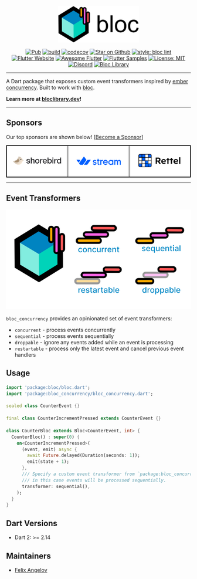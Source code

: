 <p align="center">
<img src="https://raw.githubusercontent.com/felangel/bloc/master/assets/logos/bloc_concurrency.png" height="100" alt="Bloc Concurrency" />
</p>

<p align="center">
<a href="https://pub.dev/packages/bloc_concurrency"><img src="https://img.shields.io/pub/v/bloc_concurrency.svg" alt="Pub"></a>
<a href="https://github.com/felangel/bloc/actions"><img src="https://github.com/felangel/bloc/actions/workflows/main.yaml/badge.svg" alt="build"></a>
<a href="https://codecov.io/gh/felangel/bloc"><img src="https://codecov.io/gh/felangel/Bloc/branch/master/graph/badge.svg" alt="codecov"></a>
<a href="https://github.com/felangel/bloc"><img src="https://img.shields.io/github/stars/felangel/bloc.svg?style=flat&logo=github&colorB=deeppink&label=stars" alt="Star on Github"></a>
<a href="https://pub.dev/packages/bloc_lint"><img src="https://img.shields.io/badge/style-bloc_lint-20FFE4.svg" alt="style: bloc lint"></a>
<a href="https://flutter.dev/docs/development/data-and-backend/state-mgmt/options#bloc--rx"><img src="https://img.shields.io/badge/flutter-website-deepskyblue.svg" alt="Flutter Website"></a>
<a href="https://github.com/Solido/awesome-flutter#standard"><img src="https://img.shields.io/badge/awesome-flutter-blue.svg?longCache=true" alt="Awesome Flutter"></a>
<a href="https://fluttersamples.com"><img src="https://img.shields.io/badge/flutter-samples-teal.svg?longCache=true" alt="Flutter Samples"></a>
<a href="https://opensource.org/licenses/MIT"><img src="https://img.shields.io/badge/license-MIT-purple.svg" alt="License: MIT"></a>
<a href="https://discord.gg/bloc"><img src="https://img.shields.io/discord/649708778631200778.svg?logo=discord&color=blue" alt="Discord"></a>
<a href="https://github.com/felangel/bloc"><img src="https://tinyurl.com/bloc-library" alt="Bloc Library"></a>
</p>

---

A Dart package that exposes custom event transformers inspired by [ember concurrency](https://github.com/machty/ember-concurrency). Built to work with [bloc](https://pub.dev/packages/bloc).

**Learn more at [bloclibrary.dev](https://bloclibrary.dev)!**

---

## Sponsors

Our top sponsors are shown below! [[Become a Sponsor](https://github.com/sponsors/felangel)]

<table style="background-color: white; border: 1px solid black">
    <tbody>
        <tr>
            <td align="center" style="border: 1px solid black">
                <a href="https://shorebird.dev"><img src="https://raw.githubusercontent.com/felangel/bloc/master/assets/sponsors/shorebird.png" width="225"/></a>
            </td>            
            <td align="center" style="border: 1px solid black">
                <a href="https://getstream.io/chat/flutter/tutorial/?utm_source=Github&utm_medium=Github_Repo_Content_Ad&utm_content=Developer&utm_campaign=Github_Jan2022_FlutterChat&utm_term=bloc"><img src="https://raw.githubusercontent.com/felangel/bloc/master/assets/sponsors/stream.png" width="225"/></a>
            </td>
            <td align="center" style="border: 1px solid black">
                <a href="https://rettelgame.com/"><img src="https://raw.githubusercontent.com/felangel/bloc/master/assets/sponsors/rettel.png" width="225"/></a>
            </td>
        </tr>
    </tbody>
</table>

---

## Event Transformers

![Event Transformers](https://raw.githubusercontent.com/felangel/bloc/master/assets/diagrams/bloc_concurrency.png)

`bloc_concurrency` provides an opinionated set of event transformers:

- `concurrent` - process events concurrently
- `sequential` - process events sequentially
- `droppable` - ignore any events added while an event is processing
- `restartable` - process only the latest event and cancel previous event handlers

## Usage

```dart
import 'package:bloc/bloc.dart';
import 'package:bloc_concurrency/bloc_concurrency.dart';

sealed class CounterEvent {}

final class CounterIncrementPressed extends CounterEvent {}

class CounterBloc extends Bloc<CounterEvent, int> {
  CounterBloc() : super(0) {
    on<CounterIncrementPressed>(
      (event, emit) async {
        await Future.delayed(Duration(seconds: 1));
        emit(state + 1);
      },
      /// Specify a custom event transformer from `package:bloc_concurrency`
      /// in this case events will be processed sequentially.
      transformer: sequential(),
    );
  }
}
```

## Dart Versions

- Dart 2: >= 2.14

## Maintainers

- [Felix Angelov](https://github.com/felangel)
